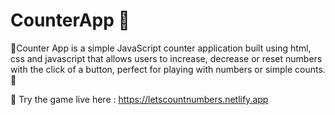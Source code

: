 # CounterApp 🧩
 🎲Counter App is a simple JavaScript counter application built using html, css and javascript that allows users to increase, decrease or reset numbers with the click of a button, perfect for playing with numbers or simple counts. 🎲

 📌 Try the game live here : https://letscountnumbers.netlify.app 
